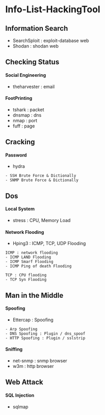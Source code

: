 # Info-List-HackingTool

## Information Search
* SearchSploit : exploit-database web
* Shodan : shodan web

## Checking Status
#### Social Engineering
* theharvester : email

#### FootPrinting
* tshark : packet
* dnsmap : dns
* nmap : port
* fuff : page

## Cracking
#### Password
* hydra
```
- SSH Brute Force & Dictionally
- SNMP Brute Force & Dictionally
```

## Dos
#### Local System
* stress : CPU, Memory Load

#### Network Flooding
* Hping3 : ICMP, TCP, UDP Flooding
```
ICMP : network flooding
- ICMP LAND Flooding
- ICMP Smarf Flooding
- ICMP Ping of death Flooding

TCP : CPU flooding
- TCP Syn Flooding
```

## Man in the Middle
#### Spoofing
* Ettercap : Spoofing
```
- Arp Spoofing
- DNS Spoofing : Plugin / dns_spoof
- HTTP Spoofing : Plugin / sslstrip
```

#### Sniffing
* net-snmp : snmp browser
* w3m : http browser

## Web Attack
#### SQL Injection
* sqlmap
